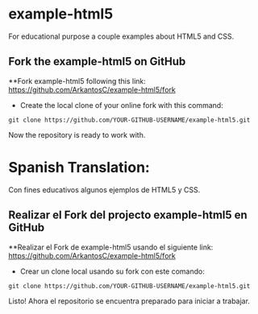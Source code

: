 # example-html5
For educational purpose a couple examples about HTML5 and CSS.

## Fork the example-html5 on GitHub

**Fork example-html5 following this link: <https://github.com/ArkantosC/example-html5/fork>
* Create the local clone of your online fork with this command:

```
git clone https://github.com/YOUR-GITHUB-USERNAME/example-html5.git
```

Now the repository is ready to work with.

# Spanish Translation:
Con fines educativos algunos ejemplos de HTML5 y CSS.

## Realizar el Fork del projecto example-html5 en GitHub

**Realizar el Fork de example-html5 usando el siguiente link: <https://github.com/ArkantosC/example-html5/fork>
* Crear un clone local usando su fork con este comando:

```
git clone https://github.com/YOUR-GITHUB-USERNAME/example-html5.git
```

Listo! Ahora el repositorio se encuentra preparado para iniciar a trabajar.